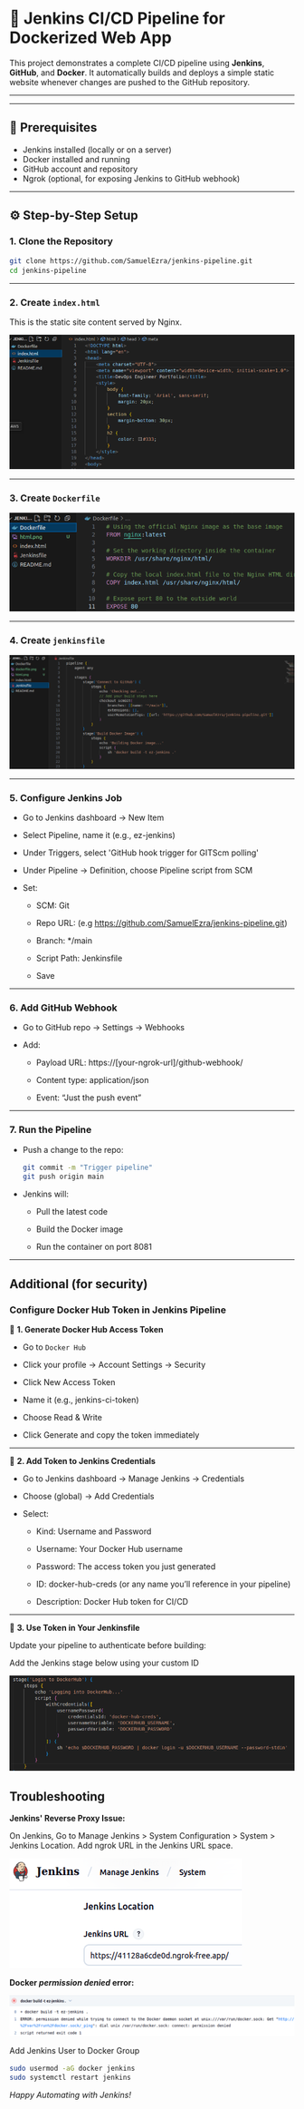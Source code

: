 # 🚀 Jenkins CI/CD Pipeline for Dockerized Web App

This project demonstrates a complete CI/CD pipeline using **Jenkins**, **GitHub**, and **Docker**. It automatically builds and deploys a simple static website whenever changes are pushed to the GitHub repository.

---


---

## 🧰 Prerequisites

- Jenkins installed (locally or on a server)
- Docker installed and running
- GitHub account and repository
- Ngrok (optional, for exposing Jenkins to GitHub webhook)

---

## ⚙️ Step-by-Step Setup

### 1. Clone the Repository

```bash
git clone https://github.com/SamuelEzra/jenkins-pipeline.git
cd jenkins-pipeline
```
---

### 2. Create `index.html`

This is the static site content served by Nginx.

![html](./html.png)

---

### 3. Create `Dockerfile`

![Dockerfile](./dockerfile.png)

---

### 4. Create `jenkinsfile`

![jenkins](./jenkins.png)

---

### 5. Configure Jenkins Job

- Go to Jenkins dashboard → New Item

- Select Pipeline, name it (e.g., ez-jenkins)

- Under Triggers, select 'GitHub hook trigger for GITScm polling'

- Under Pipeline → Definition, choose Pipeline script from SCM

- Set:

    - SCM: Git

    - Repo URL: (e.g https://github.com/SamuelEzra/jenkins-pipeline.git)

    - Branch: */main

    - Script Path: Jenkinsfile

    - Save

---

### 6. Add GitHub Webhook

- Go to GitHub repo → Settings → Webhooks

- Add:

    - Payload URL: https://[your-ngrok-url]/github-webhook/

    - Content type: application/json

    - Event: “Just the push event”

---

### 7. Run the Pipeline

- Push a change to the repo:
    ```bash
    git commit -m "Trigger pipeline"
    git push origin main
    ```
- Jenkins will:

    - Pull the latest code

    - Build the Docker image

    - Run the container on port 8081

---

## Additional (for security)

### Configure Docker Hub Token in Jenkins Pipeline

🧱 **1. Generate Docker Hub Access Token**

- Go to `Docker Hub`

- Click your profile → Account Settings → Security

- Click New Access Token

- Name it (e.g., jenkins-ci-token)

- Choose Read & Write

- Click Generate and copy the token immediately

--- 
🔐 **2. Add Token to Jenkins Credentials**

- Go to Jenkins dashboard → Manage Jenkins → Credentials

- Choose (global) → Add Credentials

- Select:

    - Kind: Username and Password

    - Username: Your Docker Hub username

    - Password: The access token you just generated

    - ID: docker-hub-creds (or any name you’ll reference in your pipeline)

    - Description: Docker Hub token for CI/CD

--- 

🧪 **3. Use Token in Your Jenkinsfile**

Update your pipeline to authenticate before building:

Add the Jenkins stage below using your custom ID

![dockerhub](./dockerhub.png)

## Troubleshooting

**Jenkins' Reverse Proxy Issue:** 

On Jenkins, Go to Manage Jenkins > System Configuration > System > Jenkins Location. Add ngrok URL in the Jenkins URL space.

![jenkins manage](./jenkman.png)

**Docker *permission denied* error:**

![error](./error.png)

Add Jenkins User to Docker Group

```sh
sudo usermod -aG docker jenkins
sudo systemctl restart jenkins
```
*Happy Automating with Jenkins!*